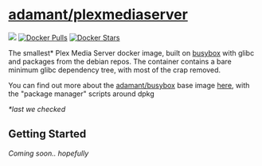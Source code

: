 [hub]: https://hub.docker.com/r/adamant/plexmediaserver

# [adamant/plexmediaserver][hub]

[![](https://images.microbadger.com/badges/image/adamant/plexmediaserver.svg)](https://microbadger.com/images/adamant/plexmediaserver) [![Docker Pulls](https://img.shields.io/docker/pulls/adamant/plexmediaserver.svg)][hub] [![Docker Stars](https://img.shields.io/docker/stars/adamant/plexmediaserver.svg)][hub]

The smallest* Plex Media Server docker image, built on [busybox](https://hub.docker.com/_/busybox/) with glibc and packages from the debian repos. The container contains a bare minimum glibc dependency tree, with most of the crap removed.

You can find out more about the [adamant/busybox](https://hub.docker.com/r/adamant/busybox) base image [here](https://github.com/Adam-Ant/docker-busybox-base), with the "package manager" scripts around dpkg

_*last we checked_

## Getting Started

_Coming soon.. hopefully_
